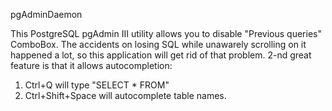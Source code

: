 pgAdminDaemon

This PostgreSQL pgAdmin III utility allows you to disable "Previous queries" ComboBox. The accidents on losing SQL while unawarely scrolling on it happened a lot, so this application will get rid of that problem.
2-nd great feature is that it allows autocompletion:
  1) Ctrl+Q will type "SELECT * FROM"
  2) Ctrl+Shift+Space will autocomplete table names.
  
